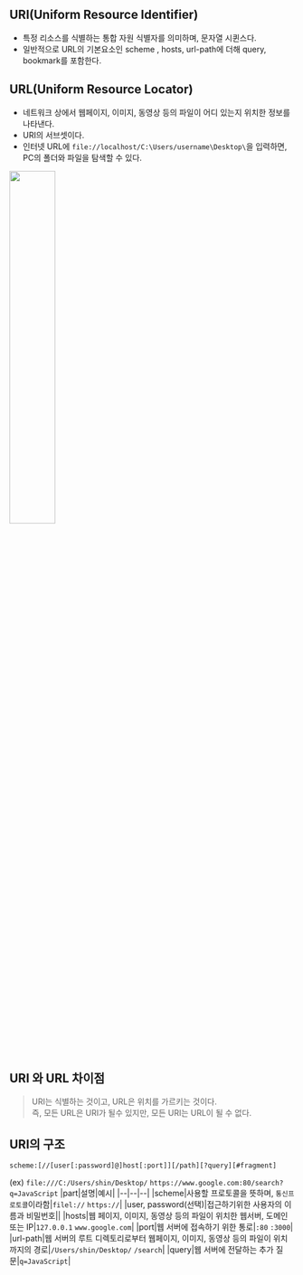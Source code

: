 ## URI(Uniform Resource Identifier)
- 특정 리소스를 식별하는 통합 자원 식별자를 의미하며, 문자열 시퀸스다.
- 일반적으로  URL의 기본요소인 scheme , hosts, url-path에 더해 query, bookmark를 포함한다. 

## URL(Uniform Resource Locator)
 - 네트워크 상에서 웹페이지, 이미지, 동영상 등의 파일이 어디 있는지 위치한 정보를 나타낸다. 
 - URI의 서브셋이다. 
 - 인터넷 URL에 `file://localhost/C:\Users/username\Desktop\`을 입력하면, PC의 폴더와 파일을 탐색할 수 있다.
 
 <img src="https://user-images.githubusercontent.com/104331549/172292758-6c357b01-13f4-470b-a8b9-c9ede1ed7792.png" width =40%>
 
## URI 와 URL 차이점
 
> URI는 식별하는 것이고, URL은 위치를 가르키는 것이다.   
> 즉, 모든 URL은 URI가 될수 있지만, 모든 URI는 URL이 될 수 없다. 

## URI의 구조

`scheme:[//[user[:password]@]host[:port]][/path][?query][#fragment]`

(ex) 
`file:///C:/Users/shin/Desktop/`
`https://www.google.com:80/search?q=JavaScript`
|part|설명|예시|
|--|--|--|
|scheme|사용할 프로토콜을 뜻하며, `통신프로토콜`이라함|`filel://`  `https://`|
|user, password(선택)|접근하기위한 사용자의 이름과 비밀번호||
|hosts|웹 페이지, 이미지, 동영상 등의 파일이 위치한 웹서버, 도메인 또는 IP|`127.0.0.1`   `www.google.com`|
|port|웹 서버에 접속하기 위한 통로|`:80`  `:3000`|
|url-path|웹 서버의 루트 디렉토리로부터 웹페이지, 이미지, 동영상 등의 파일이 위치까지의 경로|`/Users/shin/Desktop/`  `/search`|
|query|웹 서버에 전달하는 추가 질문|`q=JavaScript`|
